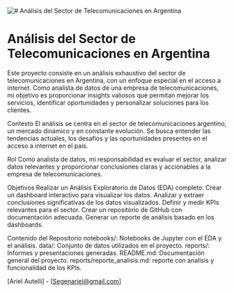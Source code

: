 ![# Análisis del Sector de Telecomunicaciones en Argentina](images/nombre-de-la-imagen.jpg)

# Análisis del Sector de Telecomunicaciones en Argentina

Este proyecto consiste en un análisis exhaustivo del sector de telecomunicaciones en Argentina, con un enfoque especial en el acceso a internet. 
Como analista de datos de una empresa de telecomunicaciones, mi objetivo es proporcionar insights valiosos que permitan mejorar los servicios, identificar oportunidades y personalizar soluciones para los clientes.

Contexto
El análisis se centra en el sector de telecomunicaciones argentino, un mercado dinámico y en constante evolución. Se busca entender las tendencias actuales, los desafíos y las 
oportunidades presentes en el acceso a internet en el país.

Rol
Como analista de datos, mi responsabilidad es evaluar el sector, analizar datos relevantes y proporcionar conclusiones claras y accionables a la empresa de telecomunicaciones.

Objetivos
Realizar un Análisis Exploratorio de Datos (EDA) completo.
Crear un dashboard interactivo para visualizar los datos.
Analizar y extraer conclusiones significativas de los datos visualizados.
Definir y medir KPIs relevantes para el sector.
Crear un repositorio de GitHub con documentación adecuada.
Generar un reporte de análisis basado en los dashboards.

Contenido del Repositorio
notebooks/: Notebooks de Jupyter con el EDA y el análisis.
data/: Conjunto de datos utilizados en el proyecto.
reports/: Informes y presentaciones generadas.
README.md: Documentación general del proyecto.
reports/reporte_analisis.md: reporte con analisis y funcionalidad de los KPIs.


[Ariel Autelli] - [Segenariel@gmail.com] 

